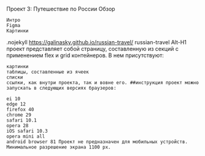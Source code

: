 Проект 3: Путешествие по России
Обзор

    Интро
    Figma
    Картинки


   .nojekyll
    https://galinasky.github.io/russian-travel/ 
russian-travel Alt-H1 проект представляет собой страницу, составленную из секций с применением flex и grid контейнеров. В нем присутствуют:

    
    картинки
    таблицы, составленные из ячеек
    списки
    ссылки, как внутри проекта, так и вовне его. ##инструкция проект можно запускать в следующих версиях браузеров:

    ei 10
    edge 12
    firefox 40
    chrome 29
    safari 10.1
    opera 28
    iOS safari 10.3
    opera mini all
    android browser 81 Проект не предназначен для мобильных устройств. Минимальное разрешение экрана 1100 рх.

